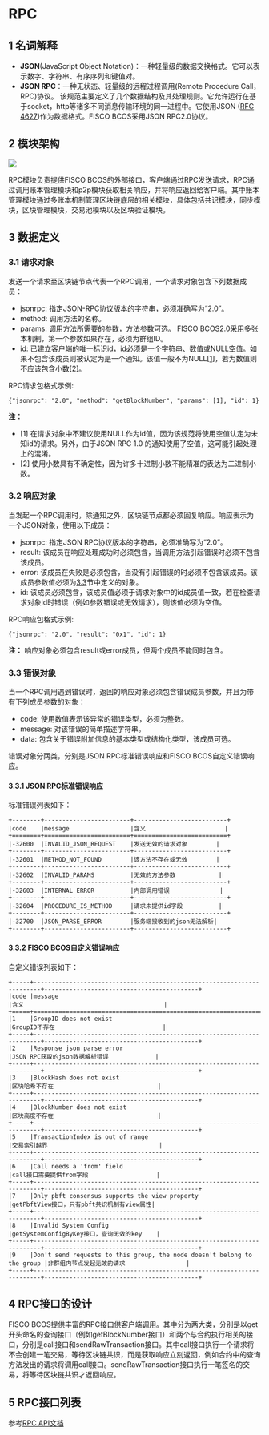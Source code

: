 # RPC

## 1 名词解释
- **JSON**(JavaScript Object Notation)：一种轻量级的数据交换格式。它可以表示数字、字符串、有序序列和键值对。    
- **JSON RPC**：一种无状态、轻量级的远程过程调用(Remote Procedure Call， RPC)协议。 该规范主要定义了几个数据结构及其处理规则。它允许运行在基于socket，http等诸多不同消息传输环境的同一进程中。它使用JSON ([RFC 4627](http://www.ietf.org/rfc/rfc4627.txt))作为数据格式。FISCO BCOS采用JSON RPC2.0协议。

## 2 模块架构
 ![](../../images/rpc/rpc.png)
 
 RPC模块负责提供FISCO BCOS的外部接口，客户端通过RPC发送请求，RPC通过调用账本管理模块和p2p模块获取相关响应，并将响应返回给客户端。其中账本管理模块通过多账本机制管理区块链底层的相关模块，具体包括共识模块，同步模块，区块管理模块，交易池模块以及区块验证模块。

## 3 数据定义
### 3.1 请求对象
发送一个请求至区块链节点代表一个RPC调用，一个请求对象包含下列数据成员：   
- jsonrpc: 指定JSON-RPC协议版本的字符串，必须准确写为“2.0”。         
- method: 调用方法的名称。          
- params: 调用方法所需要的参数，方法参数可选。 FISCO BCOS2.0采用多张本机制，第一个参数如果存在，必须为群组ID。           
- id: 已建立客户端的唯一标识id，id必须是一个字符串、数值或NULL空值。如果不包含该成员则被认定为是一个通知。该值一般不为NULL[[1](#id1)]，若为数值则不应该包含小数[[2](#id2)]。     

RPC请求包格式示例:
```
{"jsonrpc": "2.0", "method": "getBlockNumber", "params": [1], "id": 1}
```
**注：**       
- <span id="id1">[1] 在请求对象中不建议使用NULL作为id值，因为该规范将使用空值认定为未知id的请求。另外，由于JSON RPC 1.0 的通知使用了空值，这可能引起处理上的混淆。</span>  
- <span id="id2"> [2] 使用小数具有不确定性，因为许多十进制小数不能精准的表达为二进制小数。 </span>

### 3.2 响应对象
当发起一个RPC调用时，除通知之外，区块链节点都必须回复响应。响应表示为一个JSON对象，使用以下成员：
- jsonrpc: 指定JSON RPC协议版本的字符串，必须准确写为“2.0”。       
- result: 该成员在响应处理成功时必须包含，当调用方法引起错误时必须不包含该成员。       
- error: 该成员在失败是必须包含，当没有引起错误的时必须不包含该成员。该成员参数值必须为[3.3](#33-错误对象)节中定义的对象。     
- id: 该成员必须包含，该成员值必须于请求对象中的id成员值一致，若在检查请求对象id时错误（例如参数错误或无效请求），则该值必须为空值。     

RPC响应包格式示例:
```
{"jsonrpc": "2.0", "result": "0x1", "id": 1}
```
**注：**
响应对象必须包含result或error成员，但两个成员不能同时包含。

### 3.3 错误对象
当一个RPC调用遇到错误时，返回的响应对象必须包含错误成员参数，并且为带有下列成员参数的对象：

- code: 使用数值表示该异常的错误类型，必须为整数。          
- message: 对该错误的简单描述字符串。   
- data: 包含关于错误附加信息的基本类型或结构化类型，该成员可选。        

错误对象分两类，分别是JSON RPC标准错误响应和FISCO BCOS自定义错误响应。
#### 3.3.1 JSON RPC标准错误响应    
    
标准错误列表如下：  


```eval_rst
+--------+------------------------+--------------------------+      
|code    |message                 |含义                      |
+========+========================+==========================+ 
|-32600  |INVALID_JSON_REQUEST    |发送无效的请求对象        |
+--------+------------------------+--------------------------+ 
|-32601  |METHOD_NOT_FOUND        |该方法不存在或无效        |
+--------+------------------------+--------------------------+ 
|-32602  |INVALID_PARAMS          |无效的方法参数            |
+--------+------------------------+--------------------------+ 
|-32603  |INTERNAL ERROR          |内部调用错误              |
+--------+------------------------+--------------------------+ 
|-32604  |PROCEDURE_IS_METHOD     |请求未提供id字段          |
+--------+------------------------+--------------------------+ 
|-32700  |JSON_PARSE_ERROR        |服务端接收到的json无法解析|
+--------+------------------------+--------------------------+ 

```

#### 3.3.2 FISCO BCOS自定义错误响应     
自定义错误列表如下：


```eval_rst
+-----+------------------------------------------------------------------------+-------------------------------------------+   
|code |message                                                                 |含义                                       |
+=====+========================================================================+===========================================+ 
|1    |GroupID does not exist                                                  |GroupID不存在                              |
+-----+------------------------------------------------------------------------+-------------------------------------------+ 
|2    |Response json parse error                                               |JSON RPC获取的json数据解析错误             |
+-----+------------------------------------------------------------------------+-------------------------------------------+ 
|3    |BlockHash does not exist                                                |区块哈希不存在                             |
+-----+------------------------------------------------------------------------+-------------------------------------------+ 
|4    |BlockNumber does not exist                                              |区块高度不存在                             |
+-----+------------------------------------------------------------------------+-------------------------------------------+ 
|5    |TransactionIndex is out of range                                        |交易索引越界                               |
+-----+------------------------------------------------------------------------+-------------------------------------------+ 
|6    |Call needs a 'from' field                                               |call接口需要提供from字段                   |
+-----+------------------------------------------------------------------------+-------------------------------------------+ 
|7    |Only pbft consensus supports the view property                          |getPbftView接口，只有pbft共识机制有view属性|
+-----+------------------------------------------------------------------------+-------------------------------------------+ 
|8    |Invalid System Config                                                   |getSystemConfigByKey接口，查询无效的key    |
+-----+------------------------------------------------------------------------+-------------------------------------------+   
|9    |Don't send requests to this group, the node doesn't belong to the group |非群组内节点发起无效的请求                 |
+-----+------------------------------------------------------------------------+-------------------------------------------+  

```


## 4 RPC接口的设计
FISCO BCOS提供丰富的RPC接口供客户端调用。其中分为两大类，分别是以get开头命名的查询接口（例如getBlockNumber接口）和两个与合约执行相关的接口，分别是call接口和sendRawTransaction接口。其中call接口执行一个请求将不会创建一笔交易，等待区块链共识，而是获取响应立刻返回，例如合约中的查询方法发出的请求将调用call接口。sendRawTransaction接口执行一笔签名的交易，将等待区块链共识才返回响应。

## 5 RPC接口列表
参考[RPC API文档](../api.md)